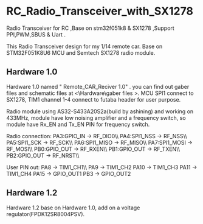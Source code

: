 # RC_Radio_Transceiver_with_SX1278
 Radio Transceiver for RC ,Base on stm32f051k8 & SX1278 ,Support PPI,PWM,SBUS & Uart .

 This Radio Transceiver design for my 1/14 remote car. Base on STM32F051K8U6 MCU and Semtech SX1278 radio module. 


## Hardware 1.0

 Hardware 1.0 named " Remote_CAR_Reciver 1.0" . you can find out gaber files and schematic files at <\Hardware\gaber files >. MCU SPI1 connect to SX1278, TIM1 channel 1-4 connect to futaba header for user purpose.

Radio module using AS32-S433A20S2a(build by ashining) and working on 433MHz, module have low noising amplifier and a frequency switch, so module have Rx_EN and Tx_EN PIN for frequency switch.

Radio connection:
 	PA3:GPIO_IN		->	RF_DIO0\\\\
 	PA4:SPI1_NSS	->	RF_NSS\\\\
 	PA5:SPI1_SCK	->	RF_SCK\\\\
 	PA6:SPI1_MISO	->	RF_MISO\\\\
 	PA7:SPI1_MOSI	->	RF_MOSI\\\\
 	PB0:GPIO_OUT	->	RF_RXEN\\\\
 	PB1:GPIO_OUT	->	RF_TXEN\\\\
 	PB2:GPIO_OUT	->	RF_NRST\\\\

User PIN out:
 	PA8		->		TIM1_CH1\\\\
 	PA9		->		TIM1_CH2
 	PA10	->		TIM1_CH3
 	PA11	->		TIM1_CH4
 	PA15	->		GPIO_OUT1
 	PB3		->		GPIO_OUT2


## Hardware 1.2

Hardware 1.2 base on Hardware 1.0, add on a voltage regulator(FPDK12SR8004PSV).